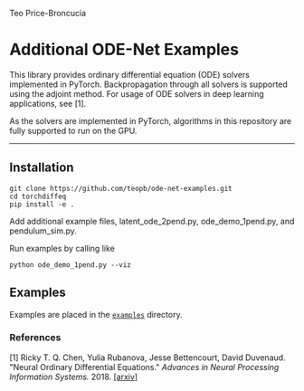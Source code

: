 Teo Price-Broncucia

# Additional ODE-Net Examples

This library provides ordinary differential equation (ODE) solvers implemented in PyTorch. Backpropagation through all solvers is supported using the adjoint method. For usage of ODE solvers in deep learning applications, see [1].

As the solvers are implemented in PyTorch, algorithms in this repository are fully supported to run on the GPU.

---

## Installation
```
git clone https://github.com/teopb/ode-net-examples.git
cd torchdiffeq
pip install -e .
```

Add additional example files, latent_ode_2pend.py, ode_demo_1pend.py, and pendulum_sim.py.

Run examples by calling like

```
python ode_demo_1pend.py --viz
```

## Examples
Examples are placed in the [`examples`](./examples) directory.


### References
[1] Ricky T. Q. Chen, Yulia Rubanova, Jesse Bettencourt, David Duvenaud. "Neural Ordinary Differential Equations." *Advances in Neural Processing Information Systems.* 2018. [[arxiv]](https://arxiv.org/abs/1806.07366)
